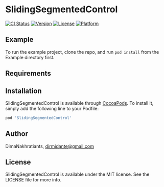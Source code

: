 # SlidingSegmentedControl

[![CI Status](http://img.shields.io/travis/DimaNakhratiants/SlidingSegmentedControl.svg?style=flat)](https://travis-ci.org/DimaNakhratiants/SlidingSegmentedControl)
[![Version](https://img.shields.io/cocoapods/v/SlidingSegmentedControl.svg?style=flat)](http://cocoapods.org/pods/SlidingSegmentedControl)
[![License](https://img.shields.io/cocoapods/l/SlidingSegmentedControl.svg?style=flat)](http://cocoapods.org/pods/SlidingSegmentedControl)
[![Platform](https://img.shields.io/cocoapods/p/SlidingSegmentedControl.svg?style=flat)](http://cocoapods.org/pods/SlidingSegmentedControl)

## Example

To run the example project, clone the repo, and run `pod install` from the Example directory first.

## Requirements

## Installation

SlidingSegmentedControl is available through [CocoaPods](http://cocoapods.org). To install
it, simply add the following line to your Podfile:

```ruby
pod 'SlidingSegmentedControl'
```

## Author

DimaNakhratiants, dirmidante@gmail.com

## License

SlidingSegmentedControl is available under the MIT license. See the LICENSE file for more info.
